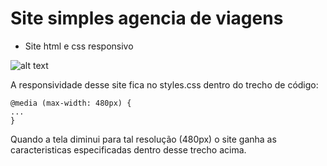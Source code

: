 # Site simples agencia de viagens
 * Site html e css responsivo

![alt text](https://i.ibb.co/nB6rkx3/template.png)

A responsividade desse site fica no styles.css dentro do trecho de código:

````
@media (max-width: 480px) {
...
}
````

Quando a tela diminui para tal resolução (480px) o site ganha as caracteristicas especificadas dentro desse trecho acima.
